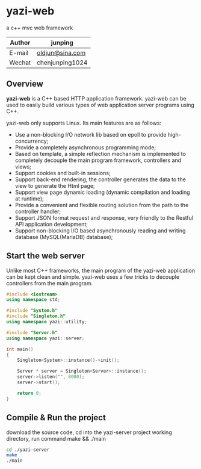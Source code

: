 # yazi-web
a c++ mvc web framework

|Author|junping|
|---|---|
|E-mail|oldjun@sina.com|
|Wechat|chenjunping1024|

## Overview
**yazi-web** is a C++ based HTTP application framework. yazi-web can be used to easily build various types of web application server programs using C++. 

yazi-web only supports Linux. Its main features are as follows:

* Use a non-blocking I/O network lib based on epoll to provide high-concurrency;
* Provide a completely asynchronous programming mode;
* Based on template, a simple reflection mechanism is implemented to completely decouple the main program framework, controllers and views;
* Support cookies and built-in sessions;
* Support back-end rendering, the controller generates the data to the view to generate the Html page;
* Support view page dynamic loading (dynamic compilation and loading at runtime);
* Provide a convenient and flexible routing solution from the path to the controller handler;
* Support JSON format request and response, very friendly to the Restful API application development;
* Support non-blocking I/O based asynchronously reading and writing database (MySQL(MariaDB) database);

## Start the web server
Unlike most C++ frameworks, the main program of the yazi-web application can be kept clean and simple. yazi-web uses a few tricks to decouple controllers from the main program.
```c++
#include <iostream>
using namespace std;

#include "System.h"
#include "Singleton.h"
using namespace yazi::utility;

#include "Server.h"
using namespace yazi::server;

int main()
{
    Singleton<System>::instance()->init();

    Server * server = Singleton<Server>::instance();
    server->listen("", 8080);
    server->start();

    return 0;
}
```
## Compile & Run the project
download the source code, cd into the yazi-server project working directory, run command make && ./main 
```bash
cd ./yazi-server
make
./main
```
